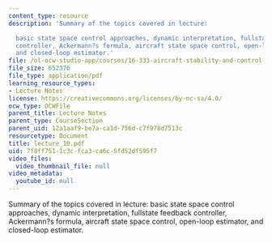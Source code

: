 ```yaml
---
content_type: resource
description: 'Summary of the topics covered in lecture:

  basic state space control approaches, dynamic interpretation, fullstate feedback
  controller, Ackermann?s formula, aircraft state space control, open-loop estimator,
  and closed-loop estimator.'
file: /ol-ocw-studio-app/courses/16-333-aircraft-stability-and-control-fall-2004/7f8ff7511c3cfca3ca6c5fd52df595f7_lecture_10.pdf
file_size: 652376
file_type: application/pdf
learning_resource_types:
- Lecture Notes
license: https://creativecommons.org/licenses/by-nc-sa/4.0/
ocw_type: OCWFile
parent_title: Lecture Notes
parent_type: CourseSection
parent_uid: 12a1aaf9-be7a-ca1d-756d-c7f978d7513c
resourcetype: Document
title: lecture_10.pdf
uid: 7f8ff751-1c3c-fca3-ca6c-5fd52df595f7
video_files:
  video_thumbnail_file: null
video_metadata:
  youtube_id: null
---
```

Summary of the topics covered in lecture:
basic state space control approaches, dynamic interpretation, fullstate feedback controller, Ackermann?s formula, aircraft state space control, open-loop estimator, and closed-loop estimator.